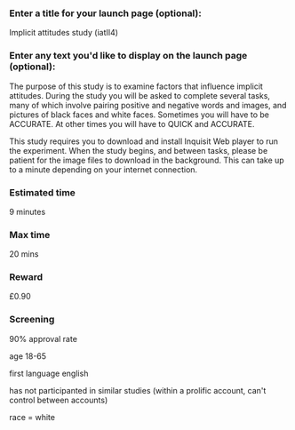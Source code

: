 ### Enter a title for your launch page (optional):

Implicit attitudes study (iatII4)

### Enter any text you'd like to display on the launch page (optional):

The purpose of this study is to examine factors that influence implicit attitudes. During the study you will be asked to complete several tasks, many of which involve pairing positive and negative words and images, and pictures of black faces and white faces. Sometimes you will have to be ACCURATE. At other times you will have to QUICK and ACCURATE. 

This study requires you to download and install Inquisit Web player to run the experiment. When the study begins, and between tasks, please be patient for the image files to download in the background. This can take up to a minute depending on your internet connection. 

### Estimated time

9 minutes

### Max time

20 mins

### Reward

£0.90

### Screening

90% approval rate

age 18-65

first language english

has not participanted in similar studies (within a prolific account, can't control between accounts)

race = white